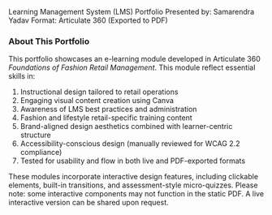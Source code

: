 Learning Management System (LMS) Portfolio
Presented by: Samarendra Yadav
Format: Articulate 360 (Exported to PDF)

### About This Portfolio

This portfolio showcases an e-learning module developed in Articulate 360 *Foundations of Fashion Retail Management*. This module reflect essential skills in:

  1. Instructional design tailored to retail operations
  2. Engaging visual content creation using Canva
  3. Awareness of LMS best practices and administration
  4. Fashion and lifestyle retail-specific training content
  5. Brand-aligned design aesthetics combined with learner-centric structure
  6. Accessibility-conscious design (manually reviewed for WCAG 2.2 compliance)
  7. Tested for usability and flow in both live and PDF-exported formats

These modules incorporate interactive design features, including clickable elements, built-in transitions, and assessment-style micro-quizzes. 
Please note: some interactive components may not function in the static PDF. A live interactive version can be shared upon request.


